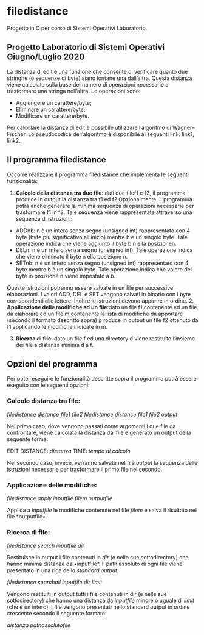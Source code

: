 # filedistance
Progetto in C per corso di Sistemi Operativi Laboratorio.

## Progetto Laboratorio di Sistemi Operativi Giugno/Luglio 2020
La ​distanza di edit ​è una funzione che consente di verificare quanto due stringhe (o sequenze di byte) siano ​lontane ​una dall’altra. Questa distanza viene calcolata sulla base del numero di operazioni necessarie a trasformare una stringa nell’altra. Le operazioni sono:
* Aggiungere un carattere/byte;
* Eliminare un carattere/byte;
* Modificare un carattere/byte.

Per calcolare la distanza di edit è possibile utilizzare l’algoritmo di ​Wagner–Fischer. Lo pseudocodice dell’algoritmo è disponibile ai seguenti link: ​link1​, ​link2​.
## Il programma ​filedistance
Occorre realizzare il programma ​filedistance​ che implementa le seguenti funzionalità:
  1. **Calcolo della distanza tra due file**: ​dati due file ​f1 e ​f2,​ il programma produce in output la distanza tra ​f1 ed ​f2.​ Opzionalmente, il programma potrà anche generare la minima sequenza di operazioni necessarie per trasformare ​f1 in ​f2​. Tale sequenza
viene rappresentata attraverso una sequenza di istruzioni:

  * ADD​nb​: n è un intero senza segno (unsigned int) rappresentato con 4 byte
(byte più significativo all’inizio) mentre ​b è un singolo byte. Tale operazione
indica che viene aggiunto il byte ​b n​ ella posizione ​n​.
  * DEL​n:​ n è un intero senza segno (unsigned int). Tale operazione indica che
viene eliminato il byte​ n​ ella posizione ​n.​
  * SET​nb​: n è un intero senza segno (unsigned int) rappresentato con 4 byte
mentre ​b è un singolo byte. Tale operazione indica che valore del byte in
posizione ​n ​viene impostato a ​b.

Queste istruzioni potranno essere salvate in un file per successive elaborazioni. I valori ADD, DEL e SET vengono salvati in binario con i byte corrispondenti alle lettere. Inoltre le istruzioni devono apparire in ordine.
2. **Applicazione delle modifiche ad un file**: ​dato un file ​f1 contenente ed un file da elaborare ed un file ​m contenente la lista di ​modifiche da apportare ​(secondo il formato descritto sopra) p​ roduce in output un file ​f2 ​ottenuto da ​f1 ​applicando le modifiche indicate in ​m.

3. **Ricerca di file**: ​dato un file ​f ​ed una directory ​d viene restituito l’insieme dei file a distanza ​minima d​ a ​f​.
## Opzioni del programma
Per poter eseguire le funzionalità descritte sopra il programma potrà essere eseguito con le seguenti opzioni:
### Calcolo distanza tra file:

*filedistance distance file1 file2*
*filedistance distance file1 file2 output*

Nel primo caso, dove vengono passati come argomenti i due file da confrontare, viene calcolata la distanza dal file e generato un output della seguente forma:

EDIT DISTANCE: *distanza*
TIME: *tempo di calcolo*

Nel secondo caso, invece, verranno salvate nel file *output* la sequenza delle istruzioni necessarie per trasformare il primo file nel secondo.

### Applicazione delle modifiche:

*filedistance apply inputfile filem outputfile*

Applica a *inputfile* le modifiche contenute nel file *filem* e salva il risultato nel file *outputfile•.

### Ricerca di file:

*filedistance search inputfile dir*

Restituisce in output i file contenuti in *dir* (e nelle sue sottodirectory) che hanno minima distanza da •inputfile*. Il path assoluto di ogni file viene presentato in una riga dello *standard output*.

*filedistance searchall inputfile dir limit*

Vengono restituiti in output tutti i file contenuti in dir (e nelle sue sottodirectory) che hanno una distanza da *inputfile* minore o uguale di *limit* (che è un intero). I file vengono presentati nello standard output in ordine crescente secondo il seguente formato:

*distanza pathassolutofile*
